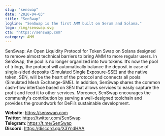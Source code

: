 ```yaml
---
slug: "senswap"
date: "2020-04-03"
title: "SenSwap"
logline: "SenSwap is the first AMM built on Serum and Solana."
logo: /img/senswap.svg
cta: "https://senswap.com"
category: AMM
---
```


SenSwap: An Open Liquidity Protocol for Token Swap on Solana designed to remove almost technical barriers to bring AMM to more regular users. In SenSwap, the pool is no longer organized into two tokens. It’s now the pool of trilogy, the protocol will automatically balance the deposit in case of single-sided deposits (Simulated Single Exposure-SSE) and the native token, SEN, will be the heart of the protocol and connects all pools (Simulated Mesh Exchange-SME).
In addition, SenSwap shares the common cash-flow interface based on SEN that allows services to easily capture the profit and feed it to other services.
Moreover, SenSwap encourages the community's contribution by serving a well-designed toolchain and provides the groundwork for DeFi’s sustainable development.

<b>Website</b>: https://senswap.com </br>
<b>Twitter</b>: https://twitter.com/SenSwap </br>
<b>Telegram</b>: https://t.me/SenSwap </br>
<b>Discord</b>: https://discord.gg/X3YndHAA

